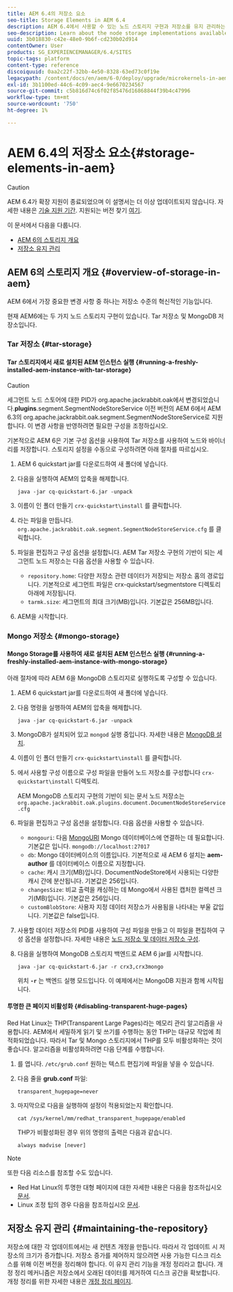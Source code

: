 ```yaml
---
title: AEM 6.4의 저장소 요소
seo-title: Storage Elements in AEM 6.4
description: AEM 6.4에서 사용할 수 있는 노드 스토리지 구현과 저장소를 유지 관리하는 방법에 대해 알아봅니다.
seo-description: Learn about the node storage implementations available in AEM 6.4 and how to maintain the repository.
uuid: 3b018830-c42e-48e0-9b6f-cd230b02d914
contentOwner: User
products: SG_EXPERIENCEMANAGER/6.4/SITES
topic-tags: platform
content-type: reference
discoiquuid: 0aa2c22f-32bb-4e50-8328-63ed73c0f19e
legacypath: /content/docs/en/aem/6-0/deploy/upgrade/microkernels-in-aem-6-0
exl-id: 3b1100ed-44c6-4c09-aec4-9e6670234567
source-git-commit: c5b816d74c6f02f85476d16868844f39b4c47996
workflow-type: tm+mt
source-wordcount: '750'
ht-degree: 1%

---
```


# AEM 6.4의 저장소 요소{#storage-elements-in-aem}

>[!CAUTION]
>
>AEM 6.4가 확장 지원이 종료되었으며 이 설명서는 더 이상 업데이트되지 않습니다. 자세한 내용은 [기술 지원 기간](https://helpx.adobe.com/kr/support/programs/eol-matrix.html). 지원되는 버전 찾기 [여기](https://experienceleague.adobe.com/docs/).

이 문서에서 다음을 다룹니다.

* [AEM 6의 스토리지 개요](/help/sites-deploying/storage-elements-in-aem-6.md#overview-of-storage-in-aem)
* [저장소 유지 관리](/help/sites-deploying/storage-elements-in-aem-6.md#maintaining-the-repository)

## AEM 6의 스토리지 개요 {#overview-of-storage-in-aem}

AEM 6에서 가장 중요한 변경 사항 중 하나는 저장소 수준의 혁신적인 기능입니다.

현재 AEM6에는 두 가지 노드 스토리지 구현이 있습니다. Tar 저장소 및 MongoDB 저장소입니다.

### Tar 저장소 {#tar-storage}

#### Tar 스토리지에서 새로 설치된 AEM 인스턴스 실행 {#running-a-freshly-installed-aem-instance-with-tar-storage}

>[!CAUTION]
>
>세그먼트 노드 스토어에 대한 PID가 org.apache.jackrabbit.oak에서 변경되었습니다.**plugins**.segment.SegmentNodeStoreService 이전 버전의 AEM 6에서 AEM 6.3의 org.apache.jackrabbit.oak.segment.SegmentNodeStoreService로 지원합니다. 이 변경 사항을 반영하려면 필요한 구성을 조정하십시오.

기본적으로 AEM 6은 기본 구성 옵션을 사용하여 Tar 저장소를 사용하여 노드와 바이너리를 저장합니다. 스토리지 설정을 수동으로 구성하려면 아래 절차를 따르십시오.

1. AEM 6 quickstart jar를 다운로드하여 새 폴더에 넣습니다.
1. 다음을 실행하여 AEM의 압축을 해제합니다.

   `java -jar cq-quickstart-6.jar -unpack`

1. 이름이 인 폴더 만들기 `crx-quickstart\install` 를 클릭합니다.

1. 라는 파일을 만듭니다. `org.apache.jackrabbit.oak.segment.SegmentNodeStoreService.cfg` 를 클릭합니다.

1. 파일을 편집하고 구성 옵션을 설정합니다. AEM Tar 저장소 구현의 기반이 되는 세그먼트 노드 저장소는 다음 옵션을 사용할 수 있습니다.

   * `repository.home`: 다양한 저장소 관련 데이터가 저장되는 저장소 홈의 경로입니다. 기본적으로 세그먼트 파일은 crx-quickstart/segmentstore 디렉토리 아래에 저장됩니다.
   * `tarmk.size`: 세그먼트의 최대 크기(MB)입니다. 기본값은 256MB입니다.

1. AEM을 시작합니다.

### Mongo 저장소 {#mongo-storage}

#### Mongo Storage를 사용하여 새로 설치된 AEM 인스턴스 실행 {#running-a-freshly-installed-aem-instance-with-mongo-storage}

아래 절차에 따라 AEM 6을 MongoDB 스토리지로 실행하도록 구성할 수 있습니다.

1. AEM 6 quickstart jar를 다운로드하여 새 폴더에 넣습니다.
1. 다음 명령을 실행하여 AEM의 압축을 해제합니다.

   `java -jar cq-quickstart-6.jar -unpack`

1. MongoDB가 설치되어 있고 `mongod` 실행 중입니다. 자세한 내용은 [MongoDB 설치](https://docs.mongodb.org/manual/installation/).
1. 이름이 인 폴더 만들기 `crx-quickstart\install` 를 클릭합니다.
1. 에서 사용할 구성 이름으로 구성 파일을 만들어 노드 저장소를 구성합니다 `crx-quickstart\install` 디렉토리.

   AEM MongoDB 스토리지 구현의 기반이 되는 문서 노드 저장소는 `org.apache.jackrabbit.oak.plugins.document.DocumentNodeStoreService.cfg`

1. 파일을 편집하고 구성 옵션을 설정합니다. 다음 옵션을 사용할 수 있습니다.

   * `mongouri`: 다음 [MongoURI](https://docs.mongodb.org/manual/reference/connection-string/) Mongo 데이터베이스에 연결하는 데 필요합니다. 기본값은 입니다. `mongodb://localhost:27017`
   * `db`: Mongo 데이터베이스의 이름입니다. 기본적으로 새 AEM 6 설치는 **aem-author** 를 데이터베이스 이름으로 지정합니다.
   * `cache`: 캐시 크기(MB)입니다. DocumentNodeStore에서 사용되는 다양한 캐시 간에 분산됩니다. 기본값은 256입니다.
   * `changesSize`: 비교 출력을 캐싱하는 데 Mongo에서 사용된 캡처한 컬렉션 크기(MB)입니다. 기본값은 256입니다.
   * `customBlobStore`: 사용자 지정 데이터 저장소가 사용됨을 나타내는 부울 값입니다. 기본값은 false입니다.

1. 사용할 데이터 저장소의 PID를 사용하여 구성 파일을 만들고 이 파일을 편집하여 구성 옵션을 설정합니다. 자세한 내용은 [노드 저장소 및 데이터 저장소 구성](/help/sites-deploying/data-store-config.md).

1. 다음을 실행하여 MongoDB 스토리지 백엔드로 AEM 6 jar를 시작합니다.

   ```shell
   java -jar cq-quickstart-6.jar -r crx3,crx3mongo
   ```

   위치 **`-r`** 는 백엔드 실행 모드입니다. 이 예제에서는 MongoDB 지원과 함께 시작됩니다.

#### 투명한 큰 페이지 비활성화 {#disabling-transparent-huge-pages}

Red Hat Linux는 THP(Transparent Large Pages)라는 메모리 관리 알고리즘을 사용합니다. AEM에서 세밀하게 읽기 및 쓰기를 수행하는 동안 THP는 대규모 작업에 최적화되었습니다. 따라서 Tar 및 Mongo 스토리지에서 THP를 모두 비활성화하는 것이 좋습니다. 알고리즘을 비활성화하려면 다음 단계를 수행합니다.

1. 를 엽니다. `/etc/grub.conf` 원하는 텍스트 편집기에 파일을 넣을 수 있습니다.
1. 다음 줄을 **grub.conf** 파일:

   ```
   transparent_hugepage=never
   ```

1. 마지막으로 다음을 실행하여 설정이 적용되었는지 확인합니다.

   ```
   cat /sys/kernel/mm/redhat_transparent_hugepage/enabled
   ```

   THP가 비활성화된 경우 위의 명령의 출력은 다음과 같습니다.

   ```
   always madvise [never]
   ```

>[!NOTE]
>
>또한 다음 리소스를 참조할 수도 있습니다.
>
>* Red Hat Linux의 투명한 대형 페이지에 대한 자세한 내용은 다음을 참조하십시오 [문서](https://access.redhat.com/solutions/46111).
>* Linux 조정 팁의 경우 다음을 참조하십시오 [문서](https://helpx.adobe.com/experience-manager/kb/performance-tuning-tips.html).
>


## 저장소 유지 관리 {#maintaining-the-repository}

저장소에 대한 각 업데이트에서는 새 컨텐츠 개정을 만듭니다. 따라서 각 업데이트 시 저장소의 크기가 증가합니다. 저장소 증가를 제어하지 않으려면 사용 가능한 디스크 리소스를 위해 이전 버전을 정리해야 합니다. 이 유지 관리 기능을 개정 정리라고 합니다. 개정 정리 메커니즘은 저장소에서 오래된 데이터를 제거하여 디스크 공간을 확보합니다. 개정 정리를 위한 자세한 내용은 [개정 정리 페이지](/help/sites-deploying/revision-cleanup.md).
